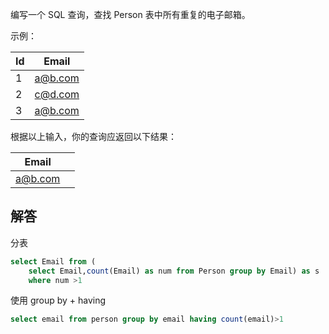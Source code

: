 编写一个 SQL 查询，查找 Person 表中所有重复的电子邮箱。

示例：

| Id | Email   |
|----|---------|
| 1  | a@b.com |
| 2  | c@d.com |
| 3  | a@b.com |

根据以上输入，你的查询应返回以下结果：

| Email |   |
|----|----|
| a@b.com |


## 解答

分表
```sql
select Email from (
    select Email,count(Email) as num from Person group by Email) as s
    where num >1
```
使用 group by + having
```sql
select email from person group by email having count(email)>1
```